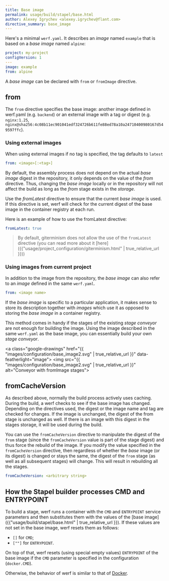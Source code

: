 ```yaml
---
title: Base image
permalink: usage/build/stapel/base.html
author: Alexey Igrychev <alexey.igrychev@flant.com>
directive_summary: base_image
---
```


Here's a minimal `werf.yaml`. It describes an _image_ named `example` that is based on a _base image_ named `alpine`:

```yaml
project: my-project
configVersion: 1
---
image: example
from: alpine
```

A _base image_ can be declared with `from` or `fromImage` directive.

## from

The `from` directive specifies the base image: another image defined in werf.yaml (e.g. `backend`) or an external image with a tag or digest (e.g. `nginx:1.25`, `nginx@sha256:4c08b11ec901041edf324726b611fe88ed78a10a24710400980167d549597ffc`).

### Using external images

When using external images if no tag is specified, the tag defaults to `latest`

```yaml
from: <image>[:<tag>]
```

By default, the assembly process does not depend on the actual _base image_ digest in the repository, it only depends on the value of the _from_ directive.
Thus, changing the _base image_ locally or in the repository will not affect the build as long as the _from_ stage exists in the _storage_.

Use the _fromLatest_ directive to ensure that the current _base image_ is used. If this directive is set, werf will check for the current digest of the base image in the container registry at each run.

Here is an example of how to use the fromLatest directive:

```yaml
fromLatest: true
```

> By default, giterminism does not allow the use of the `fromLatest` directive (you can read more about it [here]({{"usage/project_configuration/giterminism.html" | true_relative_url }}))

### Using images from current project

In addition to the image from the repository, the _base image_ can also refer to an _image_ defined in the same `werf.yaml`.

```yaml
from: <image name>
```

If the _base image_ is specific to a particular application,
it makes sense to store its description together with _images_ which use it as opposed to storing the _base image_ in a container registry.

This method comes in handy if the stages of the existing _stage conveyor_ are not enough for building the image. Using the image described in the same `werf.yaml` as the base image, you can essentially build your own _stage conveyor_.

<a class="google-drawings" href="{{ "images/configuration/base_image2.svg" | true_relative_url }}" data-featherlight="image">
    <img src="{{ "images/configuration/base_image2.svg" | true_relative_url }}" alt="Conveyor with fromImage stages">
</a>

## fromCacheVersion

As described above, normally the build process actively uses caching. During the build, a werf checks to see if the base image has changed. Depending on the directives used, the digest or the image name and tag are checked for changes. If the image is unchanged, the digest of the from stage is unchanged as well. If there is an image with this digest in the stages storage, it will be used during the build.

You can use the `fromCacheVersion` directive to manipulate the digest of the `from` stage (since the `fromCacheVersion` value is part of the stage digest) and thus force the rebuild of the image. If you modify the value specified in the `fromCacheVersion` directive, then regardless of whether the _base_ image (or its digest) is changed or stays the same, the digest of the `from` stage (as well as all subsequent stages) will change. This will result in rebuilding all the stages.

```yaml
fromCacheVersion: <arbitrary string>
```

## How the Stapel builder processes CMD and ENTRYPOINT

To build a stage, werf runs a container with the `CMD` and `ENTRYPOINT` service parameters and then substitutes them with the values of the [base image]({{"usage/build/stapel/base.html" | true_relative_url }}). If these values are not set in the base image, werf resets them as follows:

- `[]` for `CMD`;
- `[""]` for `ENTRYPOINT`.

On top of that, werf resets (using special empty values) `ENTRYPOINT` of the base image if the `CMD` parameter is specified in the configuration (`docker.CMD`).

Otherwise, the behavior of werf is similar to that of [Docker](https://docs.docker.com/engine/reference/builder/#understand-how-cmd-and-entrypoint-interact).
